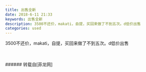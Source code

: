 ```yaml
---
title: 出售全新
date: 2018-6-11 21:33
keywords: 出售全新
description: 3500不还价，makati，自提，买回来做了不到五次。d低价出售
categories: used
---
```

<td class="t_f" id="postmessage_1412373">

3500不还价，makati，自提，买回来做了不到五次。d低价出售<br/>
<img alt="" border="0" class="zoom" data-cf-modified-62381562921ce17d20ea9d33-="" file="http://www.flw.ph/data/appbyme/upload/image/201806/11/rhb9YPKrHQwz.jpg" id="aimg_Dr1hc" lazyloadthumb="1" onclick="" onmouseover="" src="http://www.flw.ph/data/appbyme/upload/image/201806/11/rhb9YPKrHQwz.jpg"/><br/>
<br/>
<img alt="" border="0" class="zoom" data-cf-modified-62381562921ce17d20ea9d33-="" file="http://www.flw.ph/data/appbyme/upload/image/201806/11/LYQVIbAWczaC.jpg" id="aimg_M9dxz" lazyloadthumb="1" onclick="" onmouseover="" src="http://www.flw.ph/data/appbyme/upload/image/201806/11/LYQVIbAWczaC.jpg"/><br/>
<br/>
</td>
###### 转载自[菲龙网]